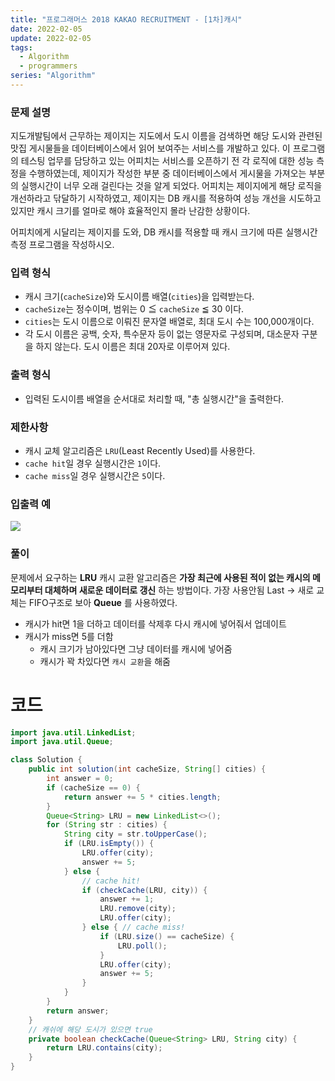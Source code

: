 ```yaml
---
title: "프로그래머스 2018 KAKAO RECRUITMENT - [1차]캐시"
date: 2022-02-05
update: 2022-02-05
tags:
  - Algorithm
  - programmers
series: "Algorithm"
---
```

### 문제 설명

지도개발팀에서 근무하는 제이지는 지도에서 도시 이름을 검색하면 해당 도시와 관련된 맛집 게시물들을 데이터베이스에서 읽어 보여주는 서비스를 개발하고 있다.
이 프로그램의 테스팅 업무를 담당하고 있는 어피치는 서비스를 오픈하기 전 각 로직에 대한 성능 측정을 수행하였는데, 제이지가 작성한 부분 중 데이터베이스에서 게시물을 가져오는 부분의 실행시간이 너무 오래 걸린다는 것을 알게 되었다.
어피치는 제이지에게 해당 로직을 개선하라고 닦달하기 시작하였고, 제이지는 DB 캐시를 적용하여 성능 개선을 시도하고 있지만 캐시 크기를 얼마로 해야 효율적인지 몰라 난감한 상황이다.

어피치에게 시달리는 제이지를 도와, DB 캐시를 적용할 때 캐시 크기에 따른 실행시간 측정 프로그램을 작성하시오.

### 입력 형식
* 캐시 크기(`cacheSize`)와 도시이름 배열(`cities`)을 입력받는다.
* `cacheSize`는 정수이며, 범위는 0 ≦ `cacheSize` ≦ 30 이다.
* `cities`는 도시 이름으로 이뤄진 문자열 배열로, 최대 도시 수는 100,000개이다.
* 각 도시 이름은 공백, 숫자, 특수문자 등이 없는 영문자로 구성되며, 대소문자 구분을 하지 않는다. 도시 이름은 최대 20자로 이루어져 있다.

### 출력 형식
* 입력된 도시이름 배열을 순서대로 처리할 때, "총 실행시간"을 출력한다.

### 제한사항
* 캐시 교체 알고리즘은 `LRU`(Least Recently Used)를 사용한다.
* `cache hit`일 경우 실행시간은 `1`이다.
* `cache miss`일 경우 실행시간은 `5`이다.

### 입출력 예
<img src="https://user-images.githubusercontent.com/63226023/152626198-05c7d28f-2480-4a3b-945d-c974c35638d4.png">

### 풀이
문제에서 요구하는 __LRU__ 캐시 교환 알고리즘은 __가장 최근에 사용된 적이 없는 캐시의 메모리부터 대체하며 새로운 데이터로 갱신__ 하는 방법이다. 가장 사용안됨 Last -> 새로 교체는 FIFO구조로 보아 __Queue__ 를 사용하였다. 

- 캐시가 hit면 1을 더하고 데이터를 삭제후 다시 캐시에 넣어줘서 업데이트
- 캐시가 miss면 5를 더함
    - 캐시 크기가 남아있다면 그냥 데이터를 캐시에 넣어줌
    - 캐시가 꽉 차있다면 `캐시 교환`을 해줌

# 코드

```java
import java.util.LinkedList;
import java.util.Queue;

class Solution {
    public int solution(int cacheSize, String[] cities) {
        int answer = 0;
        if (cacheSize == 0) {
            return answer += 5 * cities.length;
        }
        Queue<String> LRU = new LinkedList<>();
        for (String str : cities) {
            String city = str.toUpperCase();
            if (LRU.isEmpty()) {
                LRU.offer(city);
                answer += 5;
            } else {
                // cache hit!
                if (checkCache(LRU, city)) {
                    answer += 1;
                    LRU.remove(city);
                    LRU.offer(city);
                } else { // cache miss!
                    if (LRU.size() == cacheSize) {
                        LRU.poll();
                    }
                    LRU.offer(city);
                    answer += 5;
                }
            }
        }
        return answer;
    }
    // 캐쉬에 해당 도시가 있으면 true
    private boolean checkCache(Queue<String> LRU, String city) {
        return LRU.contains(city);
    }
}
```
